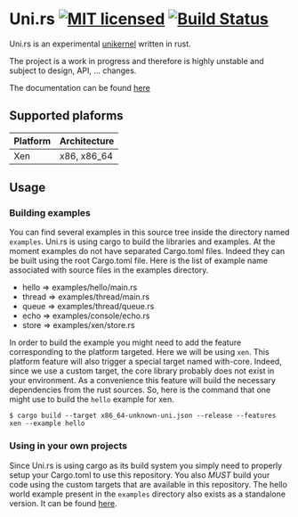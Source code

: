 # Uni.rs [![MIT licensed](https://img.shields.io/badge/license-MIT-blue.svg)](./LICENSE) [![Build Status](https://travis-ci.org/uni-rs/uni.rs.svg)](https://travis-ci.org/uni-rs/uni.rs)

Uni.rs is an experimental [unikernel](https://en.wikipedia.org/wiki/Unikernel)
written in rust.

The project is a work in progress and therefore is highly unstable and subject
to design, API, ... changes.

The documentation can be found [here](https://uni-rs.github.io/uni.rs)

## Supported plaforms

| Platform      | Architecture  |
| ------------- | ------------- |
| Xen           | x86, x86_64   |

## Usage

### Building examples

You can find several examples in this source tree inside the directory named
`examples`. Uni.rs is using cargo to build the libraries and examples. At the
moment examples do not have separated Cargo.toml files. Indeed they can be
built using the root Cargo.toml file. Here is the list of example name
associated with source files in the examples directory.

- hello => examples/hello/main.rs
- thread => examples/thread/main.rs
- queue => examples/thread/queue.rs
- echo => examples/console/echo.rs
- store => examples/xen/store.rs

In order to build the example you might need to add the feature corresponding
to the platform targeted. Here we will be using `xen`. This platform feature
will also trigger a special target named with-core. Indeed, since we use a
custom target, the core library probably does not exist in your environment.
As a convenience this feature will build the necessary dependencies from the
rust sources. So, here is the command that one might use to build the `hello`
example for xen.

```
$ cargo build --target x86_64-unknown-uni.json --release --features xen --example hello
```

### Using in your own projects

Since Uni.rs is using cargo as its build system you simply need to properly
setup your Cargo.toml to use this repository. You also *MUST* build your code
using the custom targets that are available in this repository. The hello world
example present in the `examples` directory also exists as a standalone
version. It can be found [here](https://github.com/uni-rs/hello-standalone).
